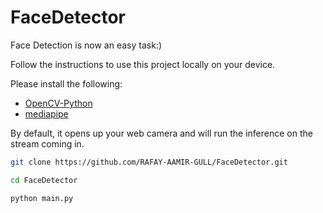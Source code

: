 # FaceDetector

Face Detection is now an easy task:)

Follow the instructions to use this project locally on your device.


Please install the following:  
  
  * [OpenCV-Python](https://pypi.org/project/opencv-python/)
  * [mediapipe](https://pypi.org/project/mediapipe)
  
  
By default, it opens up your web camera and will run the inference on the stream coming in.

```bash
git clone https://github.com/RAFAY-AAMIR-GULL/FaceDetector.git

cd FaceDetector

python main.py
```